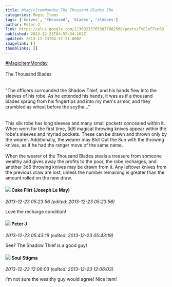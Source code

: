 ```yaml
---
title: #MagicItemMonday The Thousand Blades The
categories: Magic Items
tags: ['knives', 'thousand', 'blades', 'sleeves']
author: Peter J
link: https://plus.google.com/113692337653837882568/posts/TvEExFFzn68
published: 2013-12-23T04:55:34.162Z
updated: 2013-12-23T04:57:31.000Z
imagelink: []
thumblinks: []
---
```


 <a rel="nofollow" class="ot-hashtag" href="https://plus.google.com/s/%23MagicItemMonday/posts">#MagicItemMonday</a> <br /><br />The Thousand Blades<br /><br /><br />&quot;The officers surrounded the Shadow Thief, and his hands flew into the sleeves of his robe. As he extended his hands, it was as if a thousand blades sprung from his fingertips and into my men&#39;s armor, and they crumbled as wheat before the scythe...&quot;<br /><br /><br />This silk robe has long sleeves and many small pockets concealed within it. When worn for the first time, 3d6 magical throwing knives appear within the robe&#39;s sleeves and myriad pockets. These can be drawn and thrown only by the wearer. Additionally, the wearer may Blot Out the Sun with the throwing knives, as if he had the ranger move of the same name.<br /><br />When the wearer of the Thousand Blades steals a treasure from someone wealthy and gives away the profits to the poor, the robe recharges, and another 3d6 throwing knives may be drawn from it. Any leftover knives from the previous draw are lost, unless the number remaining is greater than the amount rolled on the new draw.
<div id='comment z132w1ng5wjjcxxx004cihx5it3pexugm20'>
  <h4><img src='{{site.baseurl}}//images/avatars/118274317738578754478_photo.jpg'> Cake Flirt (Joseph Le May)</h4>
      <p><cite>2013-12-23 05:23:56 (edited: 2013-12-23 05:23:56)</cite></p>
        <p>Love the recharge condition!</p>
</div>
        

<div id='comment z132w1ng5wjjcxxx004cihx5it3pexugm20'>
  <h4><img src='{{site.baseurl}}//images/avatars/113692337653837882568_photo.jpg'> Peter J</h4>
      <p><cite>2013-12-23 05:43:19 (edited: 2013-12-23 05:43:19)</cite></p>
        <p>See? The Shadow Thief is a good guy!</p>
</div>
        

<div id='comment z132w1ng5wjjcxxx004cihx5it3pexugm20'>
  <h4><img src='{{site.baseurl}}//images/avatars/111544129432437862475_photo.jpg'> Soul Stigma</h4>
      <p><cite>2013-12-23 12:06:03 (edited: 2013-12-23 12:06:03)</cite></p>
        <p>I&#39;m not sure the wealthy guy would agree!  Nice item!</p>
</div>
        